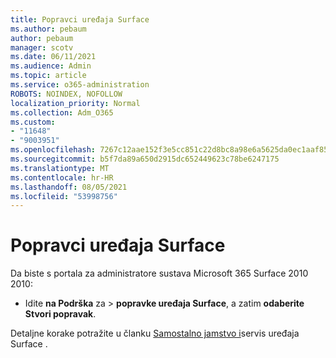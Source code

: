 ```yaml
---
title: Popravci uređaja Surface
ms.author: pebaum
author: pebaum
manager: scotv
ms.date: 06/11/2021
ms.audience: Admin
ms.topic: article
ms.service: o365-administration
ROBOTS: NOINDEX, NOFOLLOW
localization_priority: Normal
ms.collection: Adm_O365
ms.custom:
- "11648"
- "9003951"
ms.openlocfilehash: 7267c12aae152f3e5cc851c22d8bc8a98e6a5625da0ec1aaf85d2dc3f82f8144
ms.sourcegitcommit: b5f7da89a650d2915dc652449623c78be6247175
ms.translationtype: MT
ms.contentlocale: hr-HR
ms.lasthandoff: 08/05/2021
ms.locfileid: "53998756"
---
```

# <a name="surface-repairs"></a>Popravci uređaja Surface

Da biste s portala za administratore sustava Microsoft 365 Surface 2010 2010:

- Idite **na Podrška** za  >  **popravke uređaja Surface**, a zatim **odaberite Stvori popravak**. 

Detaljne korake potražite u članku [Samostalno jamstvo i](/surface/self-serve-warranty-service)servis uređaja Surface .